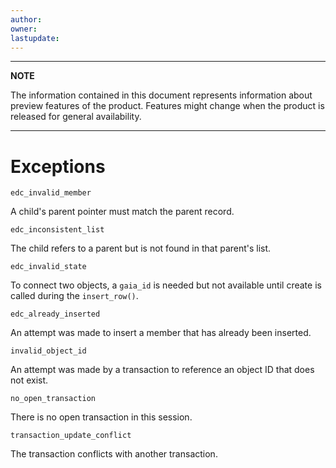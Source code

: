 ```yaml
---
author: 
owner: 
lastupdate: 
---
```


---

**NOTE**

The information contained in this document represents information about preview features of the product. Features might change when the product is released for general availability.

---

# Exceptions

`edc_invalid_member`

A child's parent pointer must match the parent record.

`edc_inconsistent_list`

The child refers to a parent but is not found in that parent's list.

`edc_invalid_state`

To connect two objects, a `gaia_id` is needed but not available until create is called during the `insert_row()`.

`edc_already_inserted`

An attempt was made to insert a member that has already been inserted.

`invalid_object_id`

An attempt was made by a transaction to reference an object ID that does not exist.

`no_open_transaction`

There is no open transaction in this session.

`transaction_update_conflict`

The transaction conflicts with another transaction.
